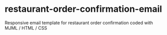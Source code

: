 # restaurant-order-confirmation-email
Responsive email template for restaurant order confirmation coded with MJML / HTML / CSS
